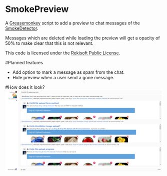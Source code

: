SmokePreview
============

A [Greasemonkey](https://addons.mozilla.org/firefox/addon/greasemonkey/) script
to add a preview to chat messages of the [SmokeDetector](https://github.com/Charcoal-SE/SmokeDetector).

Messages which are deleted while loading the preview will get a opacity of 50%
to make clear that this is not relevant.

This code is licensed under the [Rekisoft Public License](http://www.rekisoft.eu/licenses/rkspl.html).

#Planned features
- Add option to mark a message as spam from the chat.
- Hide preview when a user send a gone message.

#How does it look?
![preview](screenshot1.png)